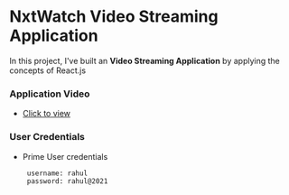# NxtWatch Video Streaming Application

In this project, I've built an **Video Streaming Application** by applying the concepts of React.js


### Application Video

- [Click to view](https://youtu.be/1TPAMEx2xAE)


### User Credentials

- Prime User credentials

  ```text
   username: rahul
   password: rahul@2021
  ```
